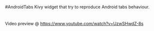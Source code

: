 #AndroidTabs
Kivy widget that try to reproduce Android tabs behaviour.
#
Video preview @ https://www.youtube.com/watch?v=UzwSHwdZ-8s
